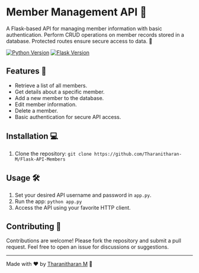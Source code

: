 # Member Management API :busts_in_silhouette:

A Flask-based API for managing member information with basic authentication. Perform CRUD operations on member records stored in a database. Protected routes ensure secure access to data. :closed_lock_with_key:

[![Python Version](https://img.shields.io/badge/python-3.9.0-blue)](https://www.python.org/)
[![Flask Version](https://img.shields.io/badge/flask-2.3.2-blue)](https://palletsprojects.com/p/flask/)

## Features :rocket:

- Retrieve a list of all members.
- Get details about a specific member.
- Add a new member to the database.
- Edit member information.
- Delete a member.
- Basic authentication for secure API access.

## Installation :computer:

1. Clone the repository: `git clone https://github.com/Tharanitharan-M/Flask-API-Members`

## Usage :hammer_and_wrench:

1. Set your desired API username and password in `app.py`.
2. Run the app: `python app.py`
3. Access the API using your favorite HTTP client.

## Contributing :handshake:

Contributions are welcome! Please fork the repository and submit a pull request. Feel free to open an issue for discussions or suggestions.

---

Made with :heart: by [Tharanitharan M](https://github.com/Tharanitharan-M) :wave:
